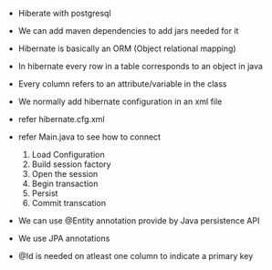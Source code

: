 * Hiberate with postgresql
* We can add maven dependencies to add jars needed for it
* Hibernate is basically an ORM (Object relational mapping)
* In hibernate every row in a table corresponds to an object in java
* Every column refers to an attribute/variable in the class


* We normally add hibernate configuration in an xml file
* refer hibernate.cfg.xml
* refer Main.java to see how to connect
    1. Load Configuration
    2. Build session factory
    3. Open the session
    4. Begin transaction 
    5. Persist 
    6. Commit transcation 
* We can use @Entity annotation provide by Java persistence API
* We use JPA annotations
* @Id is needed on atleast one column to indicate a primary key